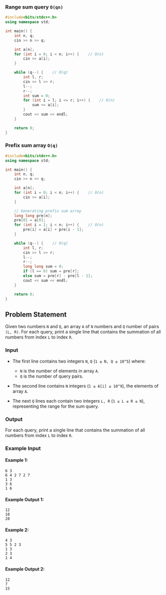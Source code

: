 ### Range sum query  `O(qn)`
```C++
#include<bits/stdc++.h>
using namespace std;

int main() {
    int n, q;
    cin >> n >> q;

    int a[n];
    for (int i = 0; i < n; i++) {    // O(n)
        cin >> a[i];
    }

    while (q--) {    // O(q)
        int l, r;
        cin >> l >> r;
        l--;
        r--;
        int sum = 0;
        for (int i = l; i <= r; i++) {    // O(n)
            sum += a[i];
        }
        cout << sum << endl;
    }

    return 0;
}
```


### Prefix sum array `O(q)`
```C++
#include<bits/stdc++.h>
using namespace std;

int main() {
    int n, q;
    cin >> n >> q;

    int a[n];
    for (int i = 0; i < n; i++) {    // O(n)
        cin >> a[i];
    }

    // Generating prefix sum array
    long long pre[n];
    pre[0] = a[0];
    for (int i = 1; i < n; i++) {    // O(n)
        pre[i] = a[i] + pre[i - 1];
    }

    while (q--) {    // O(q)
        int l, r;
        cin >> l >> r;
        l--;
        r--;
        long long sum = 0;
        if (l == 0) sum = pre[r];
        else sum = pre[r] - pre[l - 1];
        cout << sum << endl;
    }

    return 0;
}
```

## Problem Statement
Given two numbers `N` and `Q`, an array `A` of `N` numbers and `Q` number of pairs `(L, R)`. For each query, print a single line that contains the summation of all numbers from index `L` to index `R`.

### Input
- The first line contains two integers `N`, `Q` (`1 ≤ N, Q ≤ 10^5`) where:
  - `N` is the number of elements in array `A`.
  - `Q` is the number of query pairs.
  
- The second line contains `N` integers (`1 ≤ A[i] ≤ 10^9`), the elements of array `A`.

- The next `Q` lines each contain two integers `L, R` (`1 ≤ L ≤ R ≤ N`), representing the range for the sum query.

### Output
For each query, print a single line that contains the summation of all numbers from index `L` to index `R`.

### Example Input
#### Example 1:
```
6 3
6 4 2 7 2 7
1 3
3 6
1 6
```
#### Example Output 1:
```
12
18
28
```

#### Example 2:
```
4 3
5 5 2 3
1 3
2 3
1 4
```
#### Example Output 2:
```
12
7
15
```
